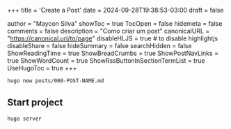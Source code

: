 +++
title = 'Create a Post'
date = 2024-09-28T19:38:53-03:00
draft = false


author = "Maycon Silva"
showToc = true
TocOpen = false
hidemeta = false
comments = false
description = "Como criar um post"
canonicalURL = "https://canonical.url/to/page"
disableHLJS = true # to disable highlightjs
disableShare = false
hideSummary = false
searchHidden = false
ShowReadingTime = true
ShowBreadCrumbs = true
ShowPostNavLinks = true
ShowWordCount = true
ShowRssButtonInSectionTermList = true
UseHugoToc = true
+++

```sh
hugo new posts/000-POST-NAME.md
```

## Start project

```sh
hugo server
```